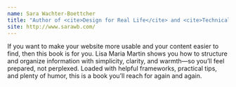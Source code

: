 ```yaml
---
name: Sara Wachter-Boettcher
title: "Author of <cite>Design for Real Life</cite> and <cite>Technically Wrong: Sexist Apps, Biased Algorithms, and Other Threats of Toxic Tech</cite>"
site: http://www.sarawb.com/
---
```


If you want to make your website more usable and your content easier to find, then this book is for you. Lisa Maria Martin shows you how to structure and organize information with simplicity, clarity, and warmth—so you’ll feel prepared, not perplexed. Loaded with helpful frameworks, practical tips, and plenty of humor, this is a book you’ll reach for again and again.